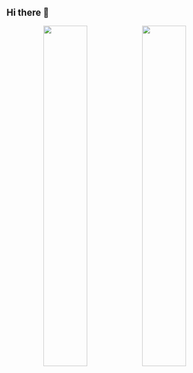 ## Hi there 👋

<!--
**GermanFoxDev/GermanFoxDev** is a ✨ _special_ ✨ repository because its `README.md` (this file) appears on your GitHub profile.

Here are some ideas to get you started:

- 🔭 I’m currently working on ...
- 🌱 I’m currently learning ...
- 👯 I’m looking to collaborate on ...
- 🤔 I’m looking for help with ...
- 💬 Ask me about ...
- 📫 How to reach me: ...
- 😄 Pronouns: ...
- ⚡ Fun fact: ...
-->

<div align="center">
  <a href="germanfox.dev"><img width="45%" src="https://github-readme-stats-sigma-five.vercel.app/api?username=GermanFoxDev&show_icons=true&theme=radical&count_private=true&border_radius=20"/></a>
  <a href="germanfox.dev"><img width="45%" src="https://github-readme-stats.vercel.app/api/top-langs/?username=GermanFoxDev&show_icons=true&theme=radical&count_private=true&border_radius=20"/></a>
